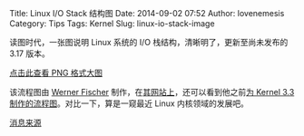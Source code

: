 Title: Linux I/O Stack 结构图
Date: 2014-09-02 07:52
Author: lovenemesis
Category: Tips
Tags: Kernel
Slug: linux-io-stack-image

读图时代，一张图说明 Linux 系统的 I/O 栈结构，清晰明了，更新至尚未发布的
3.17 版本。

[点击此查看 PNG 格式大图](http://www.thomas-krenn.com/de/wikiDE/images/8/86/Linux-storage-stack-diagram_v3.17.png)

该流程图由 [Werner Fischer](http://www.thomas-krenn.com/en/wiki/Benutzer:Wfischer) 制作，在[其网站上](http://www.thomas-krenn.com/en/wiki/Linux_Storage_Stack_Diagram)，还可以看到他之前[为 Kernel 3.3 制作的流程图](http://www.thomas-krenn.com/de/wikiDE/images/d/da/Linux-io-stack-diagram_v1.0.png)。对比一下，算是一窥最近 Linux 内核领域的发展吧。

[消息来源](https://plus.google.com/u/0/105935925965639365455/posts/hvkxFnDbo21)
